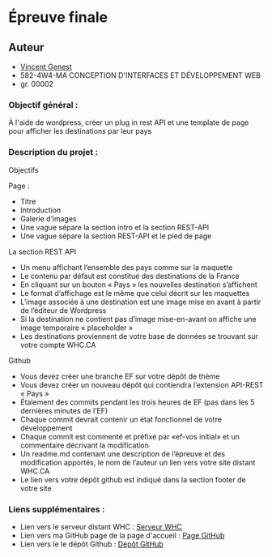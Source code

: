 # Épreuve finale

## Auteur

-   [Vincent Genest](https://github.com/vincent-genest)
-   582-4W4-MA CONCEPTION D'INTERFACES ET DÉVELOPPEMENT WEB
-   gr. 00002

### Objectif général :

À l'aide de wordpress, créer un plug in rest API et une template de page pour afficher les destinations par leur pays

### Description du projet :

Objectifs

Page :

-   Titre
-   Introduction
-   Galerie d’images
-   Une vague sépare la section intro et la section REST-API
-   Une vague sépare la section REST-API et le pied de page

La section REST API

-   Un menu affichant l’ensemble des pays comme sur la maquette
-   Le contenu par défaut est constitué des destinations de la France
-   En cliquant sur un bouton « Pays » les nouvelles destination s’affichent
-   Le format d’affichage est le même que celui décrit sur les maquettes
-   L’image associée à une destination est une image mise en avant à partir de l’éditeur de Wordpress
-   Si la destination ne contient pas d’image mise-en-avant on affiche une image temporaire « placeholder »
-   Les destinations proviennent de votre base de données se trouvant sur votre compte WHC.CA

Github

-   Vous devez créer une branche EF sur votre dépôt de thème
-   Vous devez créer un nouveau dépôt qui contiendra l’extension API-REST « Pays »
-   Étalement des commits pendant les trois heures de EF (pas dans les 5 dernières minutes de l’EF)
-   Chaque commit devrait contenir un état fonctionnel de votre développement
-   Chaque commit est commenté et préfixé par «ef-vos initial» et un commentaire décrivant la modification
-   Un readme.md contenant une description de l’épreuve et des modification apportés, le nom de l’auteur un lien vers votre site distant WHC.CA
-   Le lien vers votre dépôt github est indiqué dans la section footer de votre site

### Liens supplémentaires :

-   Lien vers le serveur distant WHC : [Serveur WHC](https://gftnth00.mywhc.ca/tim41/)
-   Lien vers ma GitHub page de la page d'accueil : [Page GitHub](https://vincent-genest.github.io/4w4-2024-gr2/)
-   Lien vers le le dépôt Github : [Dépôt GitHub](https://github.com/vincent-genest/4w4-wp-content)
